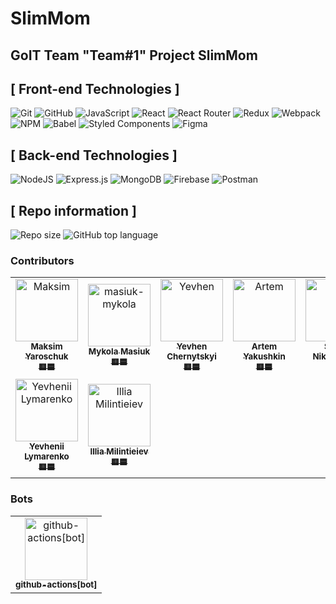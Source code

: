 # SlimMom

## GoIT Team "Team#1" Project SlimMom

## [ Front-end Technologies ]

![Git](https://img.shields.io/badge/git-%23F05033.svg?style=for-the-badge&logo=git&logoColor=white)
![GitHub](https://img.shields.io/badge/github-%23121011.svg?style=for-the-badge&logo=github&logoColor=white)
![JavaScript](https://img.shields.io/badge/javascript-%23323330.svg?style=for-the-badge&logo=javascript&logoColor=%23F7DF1E)
![React](https://img.shields.io/badge/react-%2320232a.svg?style=for-the-badge&logo=react&logoColor=%2361DAFB)
![React Router](https://img.shields.io/badge/React_Router-CA4245?style=for-the-badge&logo=react-router&logoColor=white)
![Redux](https://img.shields.io/badge/redux-%23593d88.svg?style=for-the-badge&logo=redux&logoColor=white)
![Webpack](https://img.shields.io/badge/webpack-%238DD6F9.svg?style=for-the-badge&logo=webpack&logoColor=black)
![NPM](https://img.shields.io/badge/NPM-%23000000.svg?style=for-the-badge&logo=npm&logoColor=white)
![Babel](https://img.shields.io/badge/Babel-F9DC3e?style=for-the-badge&logo=babel&logoColor=black)
![Styled Components](https://img.shields.io/badge/styled--components-DB7093?style=for-the-badge&logo=styled-components&logoColor=white)
![Figma](https://img.shields.io/badge/figma-%23F24E1E.svg?style=for-the-badge&logo=figma&logoColor=white)

## [ Back-end Technologies ]

![NodeJS](https://img.shields.io/badge/node.js-6DA55F?style=for-the-badge&logo=node.js&logoColor=white)
![Express.js](https://img.shields.io/badge/express.js-%23404d59.svg?style=for-the-badge&logo=express&logoColor=%2361DAFB)
![MongoDB](https://img.shields.io/badge/MongoDB-%234ea94b.svg?style=for-the-badge&logo=mongodb&logoColor=white)
![Firebase](https://img.shields.io/badge/firebase-%23039BE5.svg?style=for-the-badge&logo=firebase)
![Postman](https://img.shields.io/badge/Postman-FF6C37?style=for-the-badge&logo=postman&logoColor=white)

## [ Repo information ]

![Repo size](https://img.shields.io/github/repo-size/Maksim-Yaroschuk/SlimMom?style=flat-square)
![GitHub top language](https://img.shields.io/github/languages/top/Maksim-Yaroschuk/SlimMom?style=flat-square)

### Contributors

<!-- markdownlint-disable -->
<!-- readme: contributors,ImgBotApp/- -start -->
<table>
<tr>
    <td align="center">
        <a href="https://github.com/Maksim-Yaroschuk">
            <img src="https://avatars.githubusercontent.com/u/79583144?v=4" width="100;" alt="Maksim"/>
            <br />
            <sub><b>Maksim Yaroschuk</b></sub>
            <br />
            <sub><b>🟨🟦</b></sub>
        </a>
    </td>
    <td align="center">
        <a href="https://github.com/masiuk-mykola">
            <img src="https://avatars.githubusercontent.com/u/50314811?v=4" width="100;" alt="masiuk-mykola"/>
            <br />
            <sub><b>Mykola Masiuk</b></sub>
            <br />
            <sub><b>🟨🟦</b></sub>
        </a>
    </td>
    <td align="center">
        <a href="https://github.com/zhekichaan">
            <img src="https://avatars.githubusercontent.com/u/100925349?v=4" width="100;" alt="Yevhen"/>
            <br />
            <sub><b>Yevhen Chernytskyi</b></sub>
            <br />
            <sub><b>🟨🟦</b></sub>
        </a>
    </td>
    <td align="center">
        <a href="https://github.com/ArtemYakushkin">
            <img src="https://avatars.githubusercontent.com/u/91287626?v=4" width="100;" alt="Artem"/>
            <br />
            <sub><b>Artem Yakushkin</b></sub>
            <br />
            <sub><b>🟨🟦</b></sub>
        </a>
    </td>
    <td align="center">
        <a href="https://github.com/Sashanikitenkova">
            <img src="https://avatars.githubusercontent.com/u/81653543?v=4" width="100;" alt="Sasha"/>
            <br />
            <sub><b>Sasha Nikitenkova</b></sub>
            <br />
            <sub><b>🟨🟦</b></sub>
        </a>
    </td>
    <td align="center">
        <a href="https://github.com/pixelboyXL">
            <img src="https://avatars.githubusercontent.com/u/94831587?v=4" width="100;" alt="Dmytro"/>
            <br />
            <sub><b>Dmytro Kravchenko</b></sub>
            <br />
            <sub><b>🟨🟦</b></sub>
        </a>
    </td>
    </tr>
    <tr>
    <td align="center">
        <a href="https://github.com/YevheniiLi">
            <img src="https://avatars.githubusercontent.com/u/96422034?v=4" width="100;" alt="Yevhenii Lymarenko"/>
            <br />
            <sub><b>Yevhenii Lymarenko</b></sub>
            <br />
            <sub><b>🟨🟦</b></sub>
        </a>
    </td>
    <td align="center">
        <a href="https://github.com/milintey">
            <img src="https://avatars.githubusercontent.com/u/96431426?v=4" width="100;" alt="Illia Milintieiev"/>
            <br />
            <sub><b>Illia Milintieiev</b></sub>
            <br />
            <sub><b>🟨🟦</b></sub>
        </a>
    </td>
    </tr>
</table>
<!-- readme: contributors,ImgBotApp/- -end -->

### Bots

<!-- readme: bots -start -->
<table>
<tr>
    <td align="center">
        <a href="https://github.com/github-actions[bot]">
            <img src="https://avatars.githubusercontent.com/in/15368?v=4" width="100;" alt="github-actions[bot]"/>
            <br />
            <sub><b>github-actions[bot]</b></sub>
        </a>
    </td>
    </tr>
</table>
<!-- readme: bots,ImgBotApp -end -->
<!-- markdownlint-restore -->
